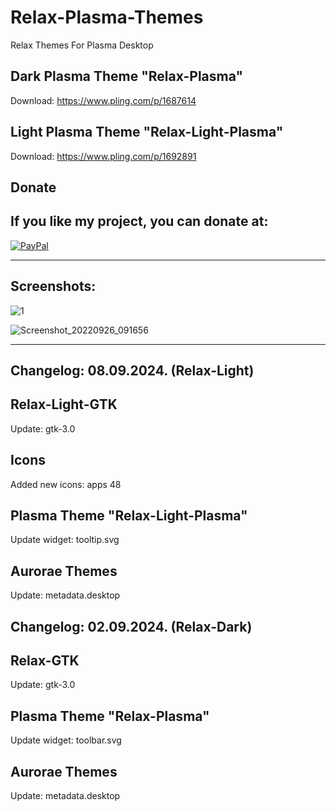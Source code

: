 # Relax-Plasma-Themes
Relax Themes For Plasma Desktop

Dark Plasma Theme "Relax-Plasma"
--------------------------------

Download: https://www.pling.com/p/1687614

Light Plasma Theme "Relax-Light-Plasma"
--------------------------------------

Download: https://www.pling.com/p/1692891


<html>
  <head>
    <meta charset="utf-8" />
  </head>
  <body>
    <h2>Donate</h2>
    <h2>If you like my project, you can donate at:</h2>
    <a href="https://www.paypal.com/paypalme/VesnaLazic">
    <img src="PayPal.png" alt="PayPal" />
    </a>
  </body>
</html>

__________________________________________

Screenshots:
-------------

![1](https://github.com/L4ki/Relax-Plasma-Themes/assets/45247573/e1b4de63-21f0-49c7-a7c0-60d075479489)


![Screenshot_20220926_091656](https://user-images.githubusercontent.com/45247573/216028619-cb61189f-154c-4116-9e66-1800a56f0b82.jpg)

____________________________________________________________________________________________________________________________________

Changelog: 08.09.2024. (Relax-Light)
------------------------------------

Relax-Light-GTK
---------------

Update: gtk-3.0

Icons
------

Added new icons: apps 48

Plasma Theme "Relax-Light-Plasma"
--------------------------------

Update widget: tooltip.svg

Aurorae Themes
---------------

Update: metadata.desktop

Changelog: 02.09.2024. (Relax-Dark)
-----------------------------------

Relax-GTK
---------------

Update: gtk-3.0

Plasma Theme "Relax-Plasma"
--------------------------------

Update widget: toolbar.svg

Aurorae Themes
---------------

Update: metadata.desktop





